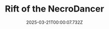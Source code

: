 ---
title: "Rift of the NecroDancer"
id: 2073250
date: 2025-03-21T00:00:07.732Z
link: games/steam/recent/rift-of-the-necrodancer
image: http://media.steampowered.com/steamcommunity/public/images/apps/2073250/c098e2f779cadbb9e24a58a0e0763ec65b82b4b5.jpg
playtime_2weeks: 348
playtime_forever: 1440
playtime_windows_forever: 0
playtime_mac_forever: 0
playtime_linux_forever: 1440
playtime_deck_forever: 1440
---